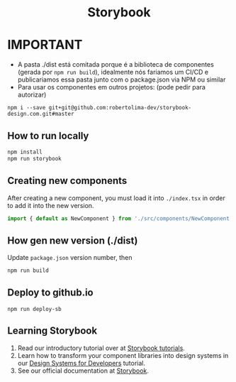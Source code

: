 <h1 align="center">
  Storybook
</h1>

# IMPORTANT

- A pasta ./dist está comitada porque é a biblioteca de componentes (gerada por `npm run build`), idealmente nós fariamos um CI/CD e publicariamos essa pasta junto com o package.json via NPM ou similar
- Para usar os componentes em outros projetos: (pode pedir para autorizar)

```
npm i --save git+git@github.com:robertolima-dev/storybook-design.com.git#master
```

## How to run locally

```sh
npm install
npm run storybook
```

## Creating new components

After creating a new component, you must load it into `./index.tsx` in order to add it into the new version.

```ts
import { default as NewComponent } from './src/components/NewComponent'
```

## How gen new version (./dist)

Update `package.json` version number, then

```sh
npm run build
```

## Deploy to github.io

```
npm run deploy-sb
```
## Learning Storybook

1. Read our introductory tutorial over at [Storybook tutorials](https://storybook.js.org/tutorials/intro-to-storybook/react/en/get-started/).
2. Learn how to transform your component libraries into design systems in our [Design Systems for Developers](https://storybook.js.org/tutorials/design-systems-for-developers/) tutorial.
3. See our official documentation at [Storybook](https://storybook.js.org/).
